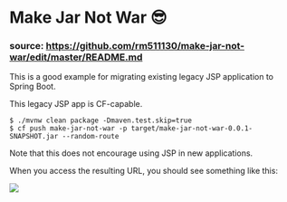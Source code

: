 # Make Jar Not War 😎

### source: https://github.com/rm511130/make-jar-not-war/edit/master/README.md

This is a good example for migrating existing legacy JSP application to Spring Boot.

This legacy JSP app is CF-capable.

    $ ./mvnw clean package -Dmaven.test.skip=true
    $ cf push make-jar-not-war -p target/make-jar-not-war-0.0.1-SNAPSHOT.jar --random-route

Note that this does not encourage using JSP in new applications.

When you access the resulting URL, you should see something like this:

![](./make-jar-not-war.png)
